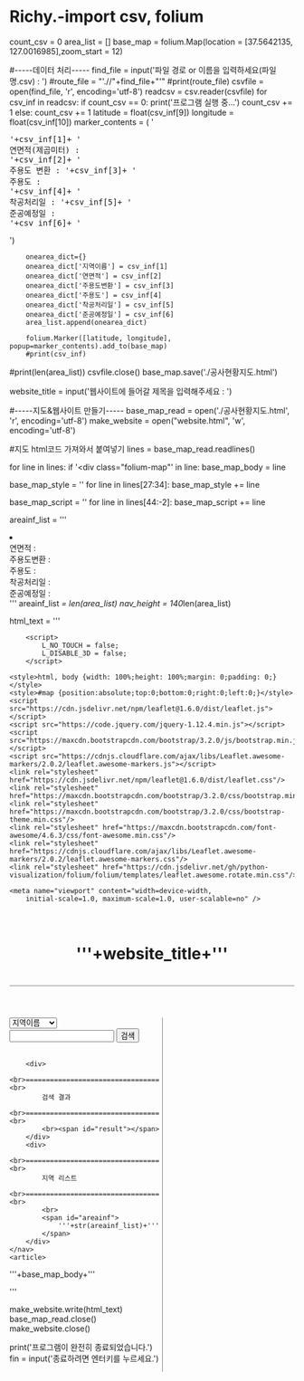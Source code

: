 # Richy.-import csv, folium

count_csv = 0
area_list = []
base_map = folium.Map(location = [37.5642135, 127.0016985],zoom_start = 12)


#-----데이터 처리-----
find_file = input('파일 경로 or 이름을 입력하세요(파일명.csv) : ')
#route_file = "'.//"+find_file+"'"
#print(route_file)
csvfile = open(find_file, 'r', encoding='utf-8')
readcsv = csv.reader(csvfile)
for csv_inf in readcsv:
    if count_csv == 0:
        print('프로그램 실행 중...')
        count_csv += 1
    else:
        count_csv += 1
        latitude = float(csv_inf[9])
        longitude = float(csv_inf[10])
        marker_contents = (
            '<pre>'+csv_inf[1]+
            '<br>연면적(제곱미터) : '+csv_inf[2]+
            '<br>주용도 변환 : '+csv_inf[3]+
            '<br>주용도 : '+csv_inf[4]+
            '<br>착공처리일 : '+csv_inf[5]+
            '<br>준공예정일 : '+csv_inf[6]+
            '</pre>')
        
        onearea_dict={}
        onearea_dict['지역이름'] = csv_inf[1]
        onearea_dict['연면적'] = csv_inf[2]
        onearea_dict['주용도변환'] = csv_inf[3]
        onearea_dict['주용도'] = csv_inf[4]
        onearea_dict['착공처리일'] = csv_inf[5]
        onearea_dict['준공예정일'] = csv_inf[6]
        area_list.append(onearea_dict)
            
        folium.Marker([latitude, longitude], popup=marker_contents).add_to(base_map)
        #print(csv_inf)
        
#print(len(area_list))
csvfile.close()
base_map.save('./공사현황지도.html')

website_title = input('웹사이트에 들어갈 제목을 입력해주세요 : ')
    
#-----지도&웹사이트 만들기-----
base_map_read = open('./공사현황지도.html', 'r', encoding='utf-8')
make_website = open("website.html", 'w', encoding='utf-8')

#지도 html코드 가져와서 붙여넣기
lines = base_map_read.readlines()

for line in lines:
    if '<div class="folium-map"' in line:
        base_map_body = line

base_map_style = ''
for line in lines[27:34]:
    base_map_style += line

base_map_script = ''
for line in lines[44:-2]:
    base_map_script += line
    
areainf_list = '''<li>
                    <span class="지역이름"></span>
                    <br>연면적 : <span class="연면적"></span>
                    <br>주용도변환 : <span class="주용도변환"></span>
                    <br>주용도 : <span class="주용도"></span>
                    <br>착공처리일 : <span class="착공처리일"></span>
                    <br>준공예정일 : <span class="준공예정일"></span>
                </li>'''
areainf_list *= len(area_list)
nav_height = 140*len(area_list)

html_text = '''
<!DOCTYPE html>
<html>
<head>
   <meta charset="UTF-8">
    <meta http-equiv="content-type" content="text/html; charset=UTF-8" />
    
        <script>
            L_NO_TOUCH = false;
            L_DISABLE_3D = false;
        </script>
    
    <style>html, body {width: 100%;height: 100%;margin: 0;padding: 0;}</style>
    <style>#map {position:absolute;top:0;bottom:0;right:0;left:0;}</style>
    <script src="https://cdn.jsdelivr.net/npm/leaflet@1.6.0/dist/leaflet.js"></script>
    <script src="https://code.jquery.com/jquery-1.12.4.min.js"></script>
    <script src="https://maxcdn.bootstrapcdn.com/bootstrap/3.2.0/js/bootstrap.min.js"></script>
    <script src="https://cdnjs.cloudflare.com/ajax/libs/Leaflet.awesome-markers/2.0.2/leaflet.awesome-markers.js"></script>
    <link rel="stylesheet" href="https://cdn.jsdelivr.net/npm/leaflet@1.6.0/dist/leaflet.css"/>
    <link rel="stylesheet" href="https://maxcdn.bootstrapcdn.com/bootstrap/3.2.0/css/bootstrap.min.css"/>
    <link rel="stylesheet" href="https://maxcdn.bootstrapcdn.com/bootstrap/3.2.0/css/bootstrap-theme.min.css"/>
    <link rel="stylesheet" href="https://maxcdn.bootstrapcdn.com/font-awesome/4.6.3/css/font-awesome.min.css"/>
    <link rel="stylesheet" href="https://cdnjs.cloudflare.com/ajax/libs/Leaflet.awesome-markers/2.0.2/leaflet.awesome-markers.css"/>
    <link rel="stylesheet" href="https://cdn.jsdelivr.net/gh/python-visualization/folium/folium/templates/leaflet.awesome.rotate.min.css"/>
    
    <meta name="viewport" content="width=device-width,
        initial-scale=1.0, maximum-scale=1.0, user-scalable=no" />
   <style>
        header{border-bottom:1px solid gray;padding:20px;}
        nav{border-right:1px solid gray; width:270px; height:'''+str(nav_height)+'''px; float:left;}
        article{padding-top:10px;width:800px;height:700px;position:fixed;float:left;transform:translate(280px);}
'''+base_map_style+'''
    </style>
</head>
<body>
    <header>
        <h1>'''+website_title+'''</h1>
    </header>
    <nav>
        <select id="search-select">
            <option value="지역이름">지역이름</option>
            <option value="연면적">연면적</option>
            <option value="주용도변환">주용도변환</option>
            <option value="주용도">주용도</option>
            <option value="착공처리일">착공처리일</option>
            <option value="준공예정일">준공예정일</option>
        </select>
        <input type="text" class="search-text" />
        <button id="btn">검색</button>
        <br>
        <br>

        <div>
            <br>=================================<br>
            검색 결과
            <br>=================================<br>
            <br><span id="result"></span>
        </div>
        <div>
            <br>=================================<br>
            지역 리스트
            <br>=================================<br>
            <br>
            <span id="areainf">
                '''+str(areainf_list)+'''
            </span>
        </div>
    </nav>
    <article>
'''+base_map_body+'''
    </article>
</body>
</html>
<script>
'''+base_map_script+'''
    let areainf = '''+str(area_list)+''';
    
    for (let i = 0; i < areainf.length; i++) {
        document.querySelectorAll("#areainf li .지역이름")[i].innerText = areainf[i].지역이름;
        document.querySelectorAll("#areainf li .연면적")[i].innerText = areainf[i].연면적;
        document.querySelectorAll("#areainf li .주용도변환")[i].innerText = areainf[i].주용도변환;
        document.querySelectorAll("#areainf li .주용도")[i].innerText = areainf[i].주용도;
        document.querySelectorAll("#areainf li .착공처리일")[i].innerText = areainf[i].착공처리일;
        document.querySelectorAll("#areainf li .준공예정일")[i].innerText = areainf[i].준공예정일;
    }
    
    function searchFilter(data, type, search){
        return data.map((d) => {
            if (d[type].includes(search)) {
                return d;
            }
        });
    }
    
    function search() {
        let sel = document.getElementById("search-select").value;
        let text = document.getElementsByClassName("search-text")[0].value;
        
        let res = searchFilter(areainf, sel, text).filter((d) => d !== undefined);
        
        document.getElementById("result").innerText = res.map((d) => d.지역이름);
    }
    
    document.getElementById("btn").addEventListener("click", search);
</script>
'''
        

make_website.write(html_text)
base_map_read.close()
make_website.close()

print('프로그램이 완전히 종료되었습니다.')
fin = input('종료하려면 엔터키를 누르세요.')
